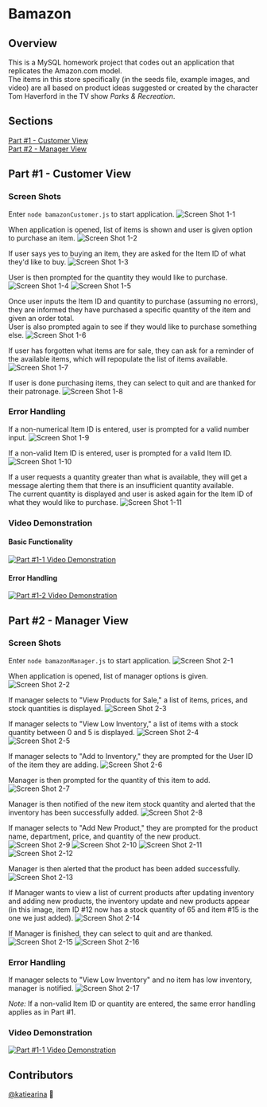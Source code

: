 # Bamazon

## Overview
This is a MySQL homework project that codes out an application that replicates the Amazon.com model.  
The items in this store specifically (in the seeds file, example images, and video) are all based on product ideas suggested or created by the character Tom Haverford in the TV show *Parks & Recreation*.

## Sections
[Part #1 - Customer View](#part-1---customer-view)  
[Part #2 - Manager View](#part-2---manager-view)

<!-- BEGIN PART 1 -->

## Part #1 - Customer View 
### Screen Shots

Enter `node bamazonCustomer.js` to start application.
![Screen Shot 1-1](https://cloud.githubusercontent.com/assets/22947371/25932096/14d066ee-35de-11e7-8420-918daa866157.png "Screen Shot 1-1")

When application is opened, list of items is shown and user is given option to purchase an item.
![Screen Shot 1-2](https://cloud.githubusercontent.com/assets/22947371/25932097/14dbb314-35de-11e7-99db-57386147c076.png "Screen Shot 1-2")

If user says yes to buying an item, they are asked for the Item ID of what they'd like to buy.
![Screen Shot 1-3](https://cloud.githubusercontent.com/assets/22947371/25932099/14dc4162-35de-11e7-8ec5-d2dccd173486.png "Screen Shot 1-3")

User is then prompted for the quantity they would like to purchase.
![Screen Shot 1-4](https://cloud.githubusercontent.com/assets/22947371/25932102/14dd7a5a-35de-11e7-98c4-0bcca798b875.png "Screen Shot 1-4")
![Screen Shot 1-5](https://cloud.githubusercontent.com/assets/22947371/25932098/14dbe7b2-35de-11e7-979b-3095657e9ace.png "Screen Shot 1-5")

Once user inputs the Item ID and quantity to purchase (assuming no errors), they are informed they have purchased a specific quantity of the item and given an order total.  
User is also prompted again to see if they would like to purchase something else.
![Screen Shot 1-6](https://cloud.githubusercontent.com/assets/22947371/25932101/14dc8e24-35de-11e7-9047-4033bafe7420.png "Screen Shot 1-6")

If user has forgotten what items are for sale, they can ask for a reminder of the available items, which will repopulate the list of items available.
![Screen Shot 1-7](https://cloud.githubusercontent.com/assets/22947371/25932100/14dc58b4-35de-11e7-91d5-d7377811c23b.png "Screen Shot 1-7")

If user is done purchasing items, they can select to quit and are thanked for their patronage.
![Screen Shot 1-8](https://cloud.githubusercontent.com/assets/22947371/25932106/14e79d78-35de-11e7-889d-0dd608898af1.png "Screen Shot 1-8")

### Error Handling

If a non-numerical Item ID is entered, user is prompted for a valid number input.
![Screen Shot 1-9](https://cloud.githubusercontent.com/assets/22947371/25932104/14e6f044-35de-11e7-9b27-84d5d014ddfe.png "Screen Shot 1-9")

If a non-valid Item ID is entered, user is prompted for a valid Item ID.
![Screen Shot 1-10](https://cloud.githubusercontent.com/assets/22947371/25932105/14e72762-35de-11e7-853e-bba7931b87ba.png "Screen Shot 1-10")

If a user requests a quantity greater than what is available, they will get a message alerting them that there is an insufficient quantity available.  
The current quantity is displayed and user is asked again for the Item ID of what they would like to purchase.
![Screen Shot 1-11](https://cloud.githubusercontent.com/assets/22947371/25932107/14e7f32c-35de-11e7-8fb5-940a5219a194.png "Screen Shot 1-11")

### Video Demonstration

#### Basic Functionality
[![Part #1-1 Video Demonstration](http://img.youtube.com/vi/r9BJwb48fm8/0.jpg)](https://www.youtube.com/watch?v=r9BJwb48fm8)

#### Error Handling
[![Part #1-2 Video Demonstration](http://img.youtube.com/vi/updwIaJtOV4/0.jpg)](https://www.youtube.com/watch?v=updwIaJtOV4)

<!-- BEGIN PART 2 -->

## Part #2 - Manager View 
### Screen Shots

Enter `node bamazonManager.js` to start application.
![Screen Shot 2-1](https://cloud.githubusercontent.com/assets/22947371/25932109/14e94a10-35de-11e7-8745-8d62f5ebefa6.png "Screen Shot 2-1")

When application is opened, list of manager options is given.
![Screen Shot 2-2](https://cloud.githubusercontent.com/assets/22947371/25932110/14f7f178-35de-11e7-8d4c-96b5cbfe0413.png "Screen Shot 2-2")

If manager selects to "View Products for Sale," a list of items, prices, and stock quantities is displayed.
![Screen Shot 2-3](https://cloud.githubusercontent.com/assets/22947371/25932113/14fb9576-35de-11e7-89b1-55901c9c5d0a.png "Screen Shot 2-3")

If manager selects to "View Low Inventory," a list of items with a stock quantity between 0 and 5 is displayed.
![Screen Shot 2-4](https://cloud.githubusercontent.com/assets/22947371/25932114/14fc62b2-35de-11e7-8c13-470c4ff6a52b.png "Screen Shot 2-4")
![Screen Shot 2-5](https://cloud.githubusercontent.com/assets/22947371/25932111/14fa5f26-35de-11e7-91e4-9e21ff562ed0.png "Screen Shot 2-5")

If manager selects to "Add to Inventory," they are prompted for the User ID of the item they are adding.
![Screen Shot 2-6](https://cloud.githubusercontent.com/assets/22947371/25932116/1506a39e-35de-11e7-9aa0-b1a65a6056c6.png "Screen Shot 2-6")

Manager is then prompted for the quantity of this item to add.
![Screen Shot 2-7](https://cloud.githubusercontent.com/assets/22947371/25932120/151205f4-35de-11e7-8a11-3b436cb3c2a8.png "Screen Shot 2-7")

Manager is then notified of the new item stock quantity and alerted that the inventory has been successfully added.
![Screen Shot 2-8](https://cloud.githubusercontent.com/assets/22947371/25932117/150e7c72-35de-11e7-8a2d-b576e3a31dff.png "Screen Shot 2-8")

If manager selects to "Add New Product," they are prompted for the product name, department, price, and quantity of the new product.
![Screen Shot 2-9](https://cloud.githubusercontent.com/assets/22947371/25932118/150ef0a8-35de-11e7-871b-5002352c44f7.png "Screen Shot 2-9")
![Screen Shot 2-10](https://cloud.githubusercontent.com/assets/22947371/25932119/151162f2-35de-11e7-85be-f089e8aed22d.png "Screen Shot 2-10")
![Screen Shot 2-11](https://cloud.githubusercontent.com/assets/22947371/25932121/1518da8c-35de-11e7-86d3-a18096e0a7cb.png "Screen Shot 2-11")
![Screen Shot 2-12](https://cloud.githubusercontent.com/assets/22947371/25932122/151947a6-35de-11e7-9c6b-e79d97818260.png "Screen Shot 2-12")

Manager is then alerted that the product has been added successfully.
![Screen Shot 2-13](https://cloud.githubusercontent.com/assets/22947371/25932752/305bfee8-35e1-11e7-9b1d-b6b6011ffb21.png "Screen Shot 2-13")

If Manager wants to view a list of current products after updating inventory and adding new products, the inventory update and new products appear (in this image, item ID #12 now has a stock quantity of 65 and item #15 is the one we just added).
![Screen Shot 2-14](https://cloud.githubusercontent.com/assets/22947371/25932123/151973d4-35de-11e7-80a7-480829751ac9.png "Screen Shot 2-14")

If Manager is finished, they can select to quit and are thanked.
![Screen Shot 2-15](https://cloud.githubusercontent.com/assets/22947371/25932886/068b4ec4-35e2-11e7-82a8-fd64fb7eb5c8.png "Screen Shot 2-15")
![Screen Shot 2-16](https://cloud.githubusercontent.com/assets/22947371/25932887/068c09a4-35e2-11e7-9c7f-d31c66564b39.png "Screen Shot 2-16")

### Error Handling

If manager selects to "View Low Inventory" and no item has low inventory, manager is notified.
![Screen Shot 2-17](https://cloud.githubusercontent.com/assets/22947371/25932888/068e67bc-35e2-11e7-8b5b-5bd29c01e4fd.png "Screen Shot 2-17")

*Note:* If a non-valid Item ID or quantity are entered, the same error handling applies as in Part #1.


### Video Demonstration

[![Part #1-1 Video Demonstration](http://img.youtube.com/vi/NcuTtWfHb90/0.jpg)](https://www.youtube.com/watch?v=NcuTtWfHb90)


## Contributors
[@katiearina](https://github.com/katiearina/) :gift_heart: